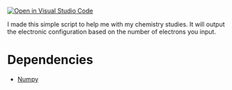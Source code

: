 [![Open in Visual Studio Code](https://open.vscode.dev/badges/open-in-vscode.svg)](https://open.vscode.dev/ac-custom-shaders-patch/acc-extension-config)



I made this simple script to help me with my chemistry studies.
It will output the electronic configuration based on the number of 
electrons you input.


# Dependencies
- [Numpy](https://numpy.org/install/)


